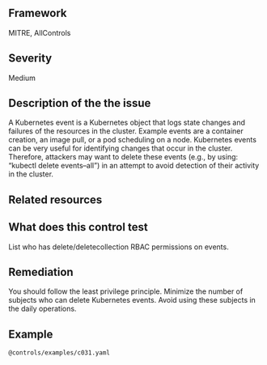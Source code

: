 ## Framework
MITRE, AllControls
 
## Severity
Medium

## Description of the the issue
A Kubernetes event is a Kubernetes object that logs state changes and failures of the resources in the cluster. Example events are a container creation, an image pull, or a pod scheduling on a node. Kubernetes events can be very useful for identifying changes that occur in the cluster. Therefore, attackers may want to delete these events (e.g., by using: “kubectl delete events–all”) in an attempt to avoid detection of their activity in the cluster.
 
## Related resources

## What does this control test
List who has delete/deletecollection RBAC permissions on events.
 
## Remediation
You should follow the least privilege principle. Minimize the number of subjects who can delete Kubernetes events. Avoid using these subjects in the daily operations.
 
## Example
```
@controls/examples/c031.yaml
```
